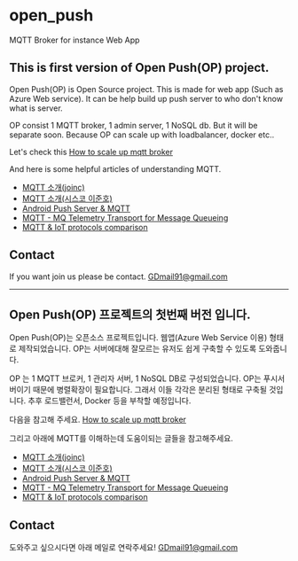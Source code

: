 # open_push
MQTT Broker for instance Web App

## This is first version of Open Push(OP) project.

Open Push(OP) is Open Source project. This is made for web app (Such as Azure Web service). It can be help build up push server to who don't know what is server.

OP consist 1 MQTT broker, 1 admin server, 1 NoSQL db.
But it will be separate soon.
Because OP can scale up with loadbalancer, docker etc..

Let's check this [How to scale up mqtt broker](https://medium.com/@lelylan/how-to-build-an-high-availability-mqtt-cluster-for-the-internet-of-things-8011a06bd000#.vpxrn6jbc)

And here is some helpful articles of understanding MQTT.

* [MQTT 소개(joinc)](http://www.joinc.co.kr/w/man/12/MQTT/Tutorial)
* [MQTT 소개(시스코 이준호)](http://www.slideshare.net/gemboy1/mqtt-54945610)
* [Android Push Server & MQTT](http://www.slideshare.net/ultrasonic/android-push-server-mqtt)
* [MQTT - MQ Telemetry Transport for Message Queueing](http://www.slideshare.net/PeterREgli/mq-telemetry-transport)
* [MQTT & IoT protocols comparison](http://www.slideshare.net/paolopat/mqtt-iot-protocols-comparison)

## Contact
If you want join us please be contact.
GDmail91@gmail.com

***

## Open Push(OP) 프로젝트의 첫번째 버전 입니다.

Open Push(OP)는 오픈소스 프로젝트입니다. 웹앱(Azure Web Service 이용) 형태로 제작되었습니다. OP는 서버에대해 잘모르는 유저도 쉽게 구축할 수 있도록 도와줍니다.

OP 는 1 MQTT 브로커, 1 관리자 서버, 1 NoSQL DB로 구성되었습니다.
OP는 푸시서버이기 때문에 병렬확장이 필요합니다. 그래서 이들 각각은 분리된 형태로 구축될 것입니다. 추후 로드밸런서, Docker 등을 부착할 예정입니다.

다음을 참고해 주세요. [How to scale up mqtt broker](https://medium.com/@lelylan/how-to-build-an-high-availability-mqtt-cluster-for-the-internet-of-things-8011a06bd000#.vpxrn6jbc)

그리고 아래에 MQTT를 이해하는데 도움이되는 글들을 참고해주세요.

* [MQTT 소개(joinc)](http://www.joinc.co.kr/w/man/12/MQTT/Tutorial)
* [MQTT 소개(시스코 이준호)](http://www.slideshare.net/gemboy1/mqtt-54945610)
* [Android Push Server & MQTT](http://www.slideshare.net/ultrasonic/android-push-server-mqtt)
* [MQTT - MQ Telemetry Transport for Message Queueing](http://www.slideshare.net/PeterREgli/mq-telemetry-transport)
* [MQTT & IoT protocols comparison](http://www.slideshare.net/paolopat/mqtt-iot-protocols-comparison)

## Contact
도와주고 싶으시다면 아래 메일로 연락주세요! 
GDmail91@gmail.com

